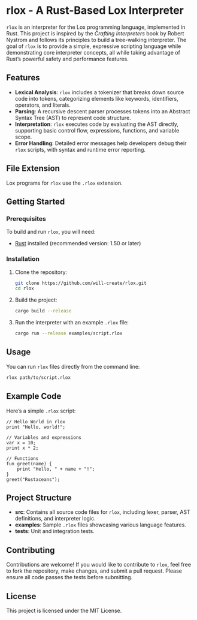 # rlox - A Rust-Based Lox Interpreter

`rlox` is an interpreter for the Lox programming language, implemented in Rust. This project is inspired by the *Crafting Interpreters* book by Robert Nystrom and follows its principles to build a tree-walking interpreter. The goal of `rlox` is to provide a simple, expressive scripting language while demonstrating core interpreter concepts, all while taking advantage of Rust’s powerful safety and performance features.

## Features

- **Lexical Analysis**: `rlox` includes a tokenizer that breaks down source code into tokens, categorizing elements like keywords, identifiers, operators, and literals.
- **Parsing**: A recursive descent parser processes tokens into an Abstract Syntax Tree (AST) to represent code structure.
- **Interpretation**: `rlox` executes code by evaluating the AST directly, supporting basic control flow, expressions, functions, and variable scope.
- **Error Handling**: Detailed error messages help developers debug their `rlox` scripts, with syntax and runtime error reporting.

## File Extension

Lox programs for `rlox` use the `.rlox` extension.

## Getting Started

### Prerequisites

To build and run `rlox`, you will need:

- [Rust](https://www.rust-lang.org) installed (recommended version: 1.50 or later)

### Installation

1. Clone the repository:
   ```bash
   git clone https://github.com/will-create/rlox.git
   cd rlox
   ```

2. Build the project:
   ```bash
   cargo build --release
   ```

3. Run the interpreter with an example `.rlox` file:
   ```bash
   cargo run --release examples/script.rlox
   ```

## Usage

You can run `rlox` files directly from the command line:

```bash
rlox path/to/script.rlox
```

## Example Code

Here’s a simple `.rlox` script:

```rlox
// Hello World in rlox
print "Hello, world!";

// Variables and expressions
var x = 10;
print x * 2;

// Functions
fun greet(name) {
    print "Hello, " + name + "!";
}
greet("Rustaceans");
```

## Project Structure

- **src**: Contains all source code files for `rlox`, including lexer, parser, AST definitions, and interpreter logic.
- **examples**: Sample `.rlox` files showcasing various language features.
- **tests**: Unit and integration tests.

## Contributing

Contributions are welcome! If you would like to contribute to `rlox`, feel free to fork the repository, make changes, and submit a pull request. Please ensure all code passes the tests before submitting.

## License

This project is licensed under the MIT License.

